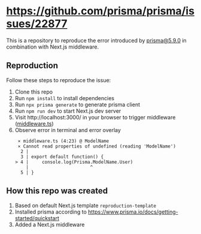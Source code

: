 # https://github.com/prisma/prisma/issues/22877

This is a repository to reproduce the error introduced by prisma@5.9.0 in combination with Next.js middleware.

## Reproduction

Follow these steps to reproduce the issue:

 1. Clone this repo
 2. Run `npm install` to install dependencies
 3. Run `npx prisma generate` to generate prisma client
 4. Run `npm run dev` to start Next.js dev server
 5. Visit http://localhost:3000/ in your browser to trigger middleware ([middleware.ts](/middleware.ts))
 6. Observe error in terminal and error overlay
    ```
     ⨯ middleware.ts (4:23) @ ModelName
     ⨯ Cannot read properties of undefined (reading 'ModelName')
      2 |
      3 | export default function() {
    > 4 |     console.log(Prisma.ModelName.User)
        |                       ^
      5 | }
    ```

## How this repo was created

 1. Based on default Next.js template `reproduction-template`
 2. Installed prisma according to https://www.prisma.io/docs/getting-started/quickstart
 3. Added a Next.js middleware

